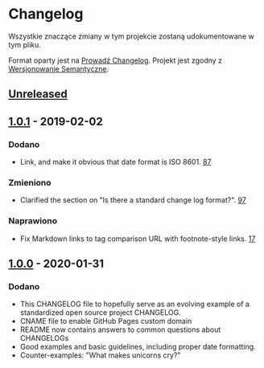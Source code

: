 
# Changelog

Wszystkie znaczące zmiany w tym projekcie zostaną udokumentowane w tym pliku.

Format oparty jest na [Prowadź Changelog](https://keepachangelog.com/pl/1.0.0/).
Projekt jest zgodny z [Wersjonowanie Semantyczne](https://semver.org/spec/v2.0.0.html).

## [Unreleased]

## [1.0.1] - 2019-02-02

### Dodano

- Link, and make it obvious that date format is ISO 8601. [87](https://trello.com/c/IHlHFONs)

### Zmieniono
 
- Clarified the section on "Is there a standard change log format?". [97](https://trello.com/c/IHlHFONs)

### Naprawiono

- Fix Markdown links to tag comparison URL with footnote-style links. [17](https://trello.com/c/IHlHFONs)

## [1.0.0] - 2020-01-31

### Dodano

- This CHANGELOG file to hopefully serve as an evolving example of a
  standardized open source project CHANGELOG.
- CNAME file to enable GitHub Pages custom domain
- README now contains answers to common questions about CHANGELOGs
- Good examples and basic guidelines, including proper date formatting.
- Counter-examples: "What makes unicorns cry?"

[Unreleased]: https://github.com/olivierlacan/keep-a-changelog/compare/v1.0.0...HEAD
[1.0.1]: https://github.com/olivierlacan/keep-a-changelog/compare/v0.3.0...v1.0.0
[1.0.0]: https://github.com/olivierlacan/keep-a-changelog/compare/v0.3.0...v1.0.0
